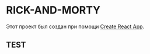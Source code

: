 # RICK-AND-MORTY

Этот проект был создан при помощи
[Create React App](https://github.com/facebook/create-react-app).

## TEST
